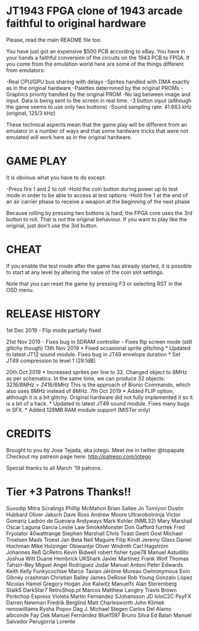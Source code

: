 JT1943 FPGA clone of 1943 arcade faithful to original hardware
==============================================================

Please, read the main README file too.

You have just got an expensive $500 PCB according to eBay. You have in your hands
a faithful conversion of the circuits on the 1943 PCB to FPGA. If you come from
the emulation world here are some of the things different from emulators:

-Real CPU/GPU bus sharing with delays
-Sprites handled with DMA exactly as in the original hardware
-Palettes determined by the original PROMs
-Graphics priority handled by the original PROM
-No lag between image and input. Data is being sent to the screen in real time.
-3 button input (although the game seems to use only two buttons)
-Sound sampling rate: 41.663 kHz (original, 125/3 kHz)

These technical aspects mean that the game play will be different from an emulator
in a number of ways and that some hardware tricks that were not emulated will work
here as in the original hardware.

GAME PLAY
=========

It is obvious what you have to do except:

-Press fire 1 and 2 to roll
-Hold the coin button during power up to test mode in order to be
 able to access al test options
-Hold fire 1 at the end of an air carrier phase to receive a weapon at the
 beginning of the next phase

 Because rolling by pressing two buttons is hard; the FPGA core uses the 
 3rd button to roll. That is not the original behaviour. If you want to play
 like the original, just don't use the 3rd button.

CHEAT
=====
If you enable the test mode after the game has already started, it is possible
to start at any level by altering the value of the coin slot settings.

Note that you can reset the game by pressing F3 or selecting RST in the OSD menu.

RELEASE HISTORY
===============
1st  Dec 2019
    - Flip mode partially fixed

21st Nov 2019
    - Fixes bug in SDRAM controller
    - Fixes flip screen mode (still glitchy though)
13th  Nov 2019
    * Fixed occasional sprite glitching
    * Updated to latest JT12 sound module. Fixes bug in JT49 envelope duration
    * Set JT49 compression to level 1 (29.1dB)

20th Oct 2019
    * Increased sprites per line to 32.
            Changed object to 8MHz as per schematics.
            In the same time, we can produce 32 objects:
                32*16/8MHz = 24*16/6MHz
            This is the approach of Bionic Commando, which also
            uses 8MHz instead of 6MHz.
7th Oct 2019
    * Added FLIP option, although it is a bit glitchy. Original hardware
      did not fully implemented it so it is a bit of a hack.
    * Updated to latest JT49 sound module. Fixes many bugs in SFX.
    * Added 128MB RAM module support (MiSTer only)

CREDITS
=======

Brought to you by Jose Tejada, aka jotego. Meet me in twitter @topapate
Checkout my patreon page here: http://patreon.com/jotego

Special thanks to all March '19 patrons.

Tier +3 Patrons Thanks!!
========================
Suvodip Mitra
Scralings 
Phillip McMahon
Brian Sallee
Jo Tomiyori
Dustin Hubbard
Oliver Jaksch
Dave Ross
Andrew Moore
Ultrarobotninja 
Víctor Gomariz Ladrón de Guevara
Andyways 
Mark Kohler (NML32)
Mary Marshall
Oscar Laguna Garcia
Leslie Law
SmokeMonster 
Don Gafford
furrtek 
Fred Fryolator
40wattrange 
Stephen Marshall
Chris Toast
Geert Oost 
Michael Troelsen
Mads Troest
Jan Beta
Neil Maguire
Filip Kindt
Jeremy Glass
Daniel Hochman
Mike Holzinger
Obiwantje 
Oliver Wndmth
Carl Hagström
Johannes Reß
QcRetro 
Kevin Bidwell
robert fisher
type78 
Manuel Astudillo
Joshua Witt
Duane Hembrick
UKShark 
Javier Martínez
Frank Wolf
Thomas Tahsin-Bey
Miguel Angel Rodriguez Jodar
Manuel Antoni
Peter Edwards
Keith Kelly
Funkycochise 
Marco Tavian
Jérôme Moreau
Owlnonymous 
Eoin Gibney
crashman 
Christian Bailey
James DeRose
Rob Young
Gonzalo López
Nicolas Hamel
Gregory Hogan
Joe Kalwitz
Manuelfx 
Alan Steremberg
StalkS 
DarkStar7 
RetroShop.pt 
Marcos 
Matthew Langtry
Travis Brown
Porkchop Express
Violeta Martin Fernandez
SJohansson 
JD 
loloC2C 
PsyFX 
Darren Newman
Fredrik Berglind
Matt Charlesworth
John Klimek
remowilliams 
Rysha 
Popov 
Dag J.
Michael Stegen
Carlos Del Alamo
albconde 
Fay Dek
Manuel Fernández
Blue1597 
Bruno Silva
Ed Balan
Manuel 
Salvador Perugorria Lorente


